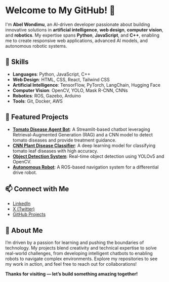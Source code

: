 # Welcome to My GitHub! 👋

I'm **Abel Wondimu**, an AI-driven developer passionate about building innovative solutions in **artificial intelligence**, **web design**, **computer vision**, and **robotics**. My expertise spans **Python**, **JavaScript**, and **C++**, enabling me to create responsive web applications, advanced AI models, and autonomous robotic systems.

## 🔧 Skills

- **Languages**: Python, JavaScript, C++
- **Web Design**: HTML, CSS, React, Tailwind CSS
- **Artificial Intelligence**: TensorFlow, PyTorch, LangChain, Hugging Face
- **Computer Vision**: OpenCV, YOLO, Mask R-CNN, CNNs
- **Robotics**: ROS, Gazebo, Arduino
- **Tools**: Git, Docker, AWS

## 🌟 Featured Projects

- **[Tomato Disease Agent Bot](#)**: A Streamlit-based chatbot leveraging Retrieval-Augmented Generation (RAG) and a CNN model to detect tomato diseases and provide treatment guidance.
- **[CNN Plant Disease Classifier](#)**: A deep learning model for classifying tomato leaf diseases with high accuracy.
- **[Object Detection System](#)**: Real-time object detection using YOLOv5 and OpenCV.
- **[Autonomous Robot](#)**: A ROS-based navigation system for a differential drive robot.

## 📫 Connect with Me

- [LinkedIn](#)
- [X (Twitter)](#)
- [GitHub Projects](#)

## 🚀 About Me

I’m driven by a passion for learning and pushing the boundaries of technology. My projects blend creativity and technical expertise to solve real-world challenges, from developing intelligent chatbots to enabling robots to navigate complex environments. Explore my repositories to see my work in action, and feel free to reach out for collaborations!

**Thanks for visiting — let’s build something amazing together!**

